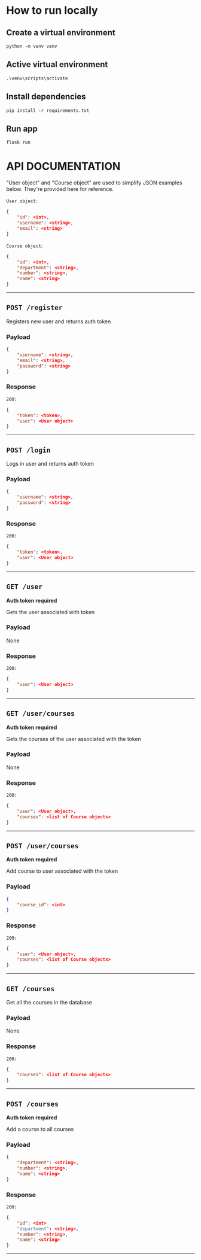 # How to run locally

## Create a virtual environment

`python -m venv venv`

## Active virtual environment

`.\venv\scripts\activate`

## Install dependencies

`pip install -r requirements.txt`

## Run app 

`flask run`

# API DOCUMENTATION


"User object" and "Course object" are used to simplify JSON examples below. They're provided here for reference.

`User object`:
```json
{
	"id": <int>,
	"username": <string>,
	"email": <string>
}
```

`Course object`:
```json
{
	"id": <int>,
	"department": <string>,
	"number": <string>,
	"name": <string>
}
```
---

## `POST /register`

Registers new user and returns auth token

### **Payload**
```json
{
	"username": <string>,
	"email": <string>,
	"password": <string>
}
```

### **Response**


`200:`
```json
{
	"token": <token>,
	"user": <User object>
}
```


---

## `POST /login`

Logs in user and returns auth token

### **Payload**
```json
{
	"username": <string>,
	"password": <string>
}
```

### **Response**

`200:`
```json
{
	"token": <token>,
	"user": <User object>
}
```

---

## `GET /user`

**Auth token required**

Gets the user associated with token

### **Payload**

None


### **Response**

`200:`
```json
{
	"user": <User object>
}
```

---

## `GET /user/courses`

**Auth token required**

Gets the courses of the user associated with the token

### **Payload**

None


### **Response**
`200:`
```json
{
	"user": <User object>,
	"courses": <list of Course objects>
}
```

---

## `POST /user/courses`

**Auth token required**

Add course to user associated with the token

### **Payload**

```json
{
	"course_id": <int>
}
```

### **Response**

`200:`
```json
{
	"user": <User object>,
	"courses": <list of Course objects>
}
```

---

## `GET /courses`

Get all the courses in the database

### **Payload**

None

### **Response**

`200:`
```json
{
	"courses": <list of Course objects>
}
```

---

## `POST /courses`

**Auth token required**

Add a course to all courses

### **Payload**
```json
{
	"department": <string>,
	"number": <string>,
	"name": <string>
}
```

### **Response**

`200:`
```json
{
	"id": <int>
	"department": <string>,
	"number": <string>,
	"name": <string>
}
```


---